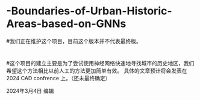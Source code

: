 # -Boundaries-of-Urban-Historic-Areas-based-on-GNNs
#我们正在维护这个项目，目前这个版本并不代表最终版。
#
#这个项目的建立主要是为了尝试使用神经网络快速地寻找城市的历史地区，我们希望这个方法相比以前人工的方法更加简单有效。
具体的文章预计将会发表在 2024 CAD confrence 上。（还未最终确定）

2024年3月4日 编辑
